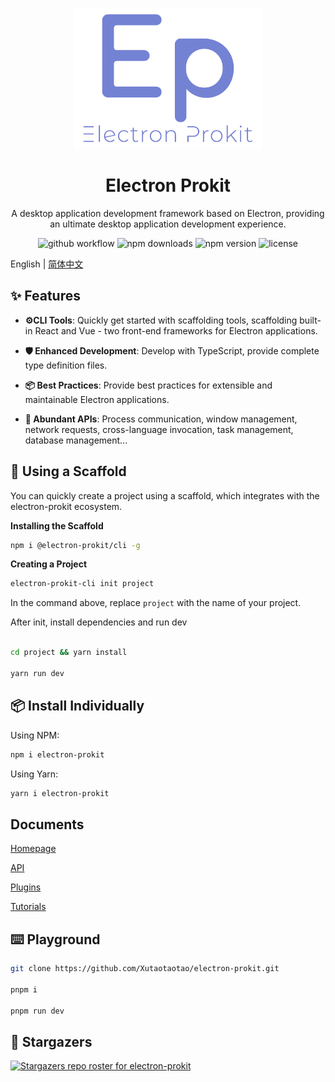 <div align="center">
  <p align="center">
    <img style="width:300px" src="https://github.com/Xutaotaotao/electron-prokit/blob/main/docs/public/logo.svg" alt="logo">
  </p>
  <h1>Electron Prokit</h1>
  <p>A desktop application development framework based on Electron, providing an ultimate desktop application development experience.</p>

  ![github workflow](https://github.com/Xutaotaotao/electron-prokit/actions/workflows/release.yml/badge.svg) ![npm downloads](https://img.shields.io/npm/dm/electron-prokit) ![npm version](https://img.shields.io/npm/v/electron-prokit) ![license](https://img.shields.io/github/license/Xutaotaotao/electron-prokit?color=%232dce89&logo=github&style=flat-square)
</div>

English | [简体中文](./README_ZH.md)


## ✨ Features

- **⚙️CLI Tools**: Quickly get started with scaffolding tools, scaffolding built-in React and Vue - two front-end frameworks for Electron applications.

- **🛡 Enhanced Development**: Develop with TypeScript, provide complete type definition files.

- **📦 Best Practices**: Provide best practices for extensible and maintainable Electron applications.

- **🎨 Abundant APIs**: Process communication, window management, network requests, cross-language invocation, task management, database management...



## 🔧 Using a Scaffold

You can quickly create a project using a scaffold, which integrates with the electron-prokit ecosystem.

**Installing the Scaffold**


```bash
npm i @electron-prokit/cli -g
```

**Creating a Project**


```bash
electron-prokit-cli init project
```

In the command above, replace `project` with the name of your project.

After init, install dependencies and run dev

```bash

cd project && yarn install

yarn run dev

```

## 📦 Install Individually

Using NPM:

```bash
npm i electron-prokit
```

Using Yarn:

```bash
yarn i electron-prokit
```

## Documents

<a href="https://xutaotaotao.github.io/electron-prokit" target="_blank">Homepage</a>

<a href="https://xutaotaotao.github.io/electron-prokit/api" target="_blank">API</a>

<a href="https://xutaotaotao.github.io/electron-prokit/plugin" target="_blank">Plugins</a>

<a href="https://xutaotaotao.github.io/electron-prokit/tutorials" target="_blank">Tutorials</a>

## ⌨️ Playground

```bash
git clone https://github.com/Xutaotaotao/electron-prokit.git

pnpm i 

pnpm run dev

```


## 👥 Stargazers
[![Stargazers repo roster for electron-prokit](https://reporoster.com/stars/Xutaotaotao/electron-prokit)](https://github.com/Xutaotaotao/electron-prokit/stargazers)